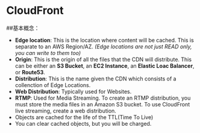 # CloudFront  

##基本概念：  
* **Edge location**: This is the location where content will be cached. This is separate to an AWS Region/AZ. *(Edge locations are not just READ only, you can write to them too)* 
* **Origin**: This is the origin of all the files that the CDN will distribute. This can be either an **S3 Bucket**, an **EC2 Instance**, an **Elastic Loac Balancer**, or **Route53**.  
* **Distribution**: This is the name given the CDN which consists of a collenction of Edge Locations.  
* **Web Distribution**: Typically used for Websites.
* **RTMP**: Used for Media Streaming.  To create an RTMP distribution, you must store the media files in an Amazon S3 bucket.
To use CloudFront live streaming, create a web distribution.
* Objects are cached for the life of the TTL(Time To Live)  
* You can clear cached objects, but you will be charged.